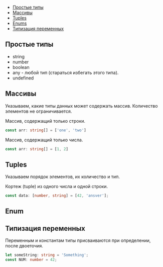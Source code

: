 * [Простые типы](https://github.com/2gnc/WebRes/blob/master/typeScript.md#Простые-типы)
* [Массивы](https://github.com/2gnc/WebRes/blob/master/typeScript.md#Массивы)
* [Tuples](https://github.com/2gnc/WebRes/blob/master/typeScript.md#tuples)
* [Enums]()
* [Типизация переменных](https://github.com/2gnc/WebRes/blob/master/typeScript.md#Типизация-переменных)

## Простые типы
* string
* number
* boolean
* any - любой тип (стараться избегать этого типа). 
* undefined

## Массивы
Указываем, какие типы данных может содержать массив. Количество элементов не ограничивается. 

Массив, содержащий только строки.
```typescript 
const arr: string[] = ['one', 'two']
```
Массив, содержащий только числа.
```typescript 
const arr: string[] = [1, 2]
```
## Tuples
Указываем порядок элементов, их количество и тип. 

Кортеж (tuple) из одного числа и одной строки. 
```typescript
const data: [number, string] = [42, 'ansver'];
```

## Enum

## Типизация переменных
Переменным и константам типы присваиваются при определении, после двоеточия.

```typescript
let someString: string = 'Something';
const NUM: number = 42;
```
